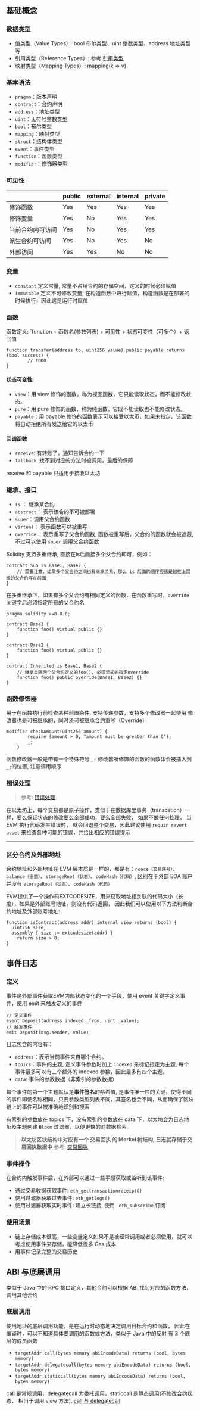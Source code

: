 ## 基础概念

### 数据类型
- 值类型（Value Types）：bool 布尔类型、uint 整数类型、address 地址类型等
- 引用类型（Reference Types）: 参考 [引用类型](https://solidity-cn.readthedocs.io/zh/develop/types.html#index-13)
- 映射类型（Mapping Types）: mapping(k => v)


### 基本语法
- `pragma`：版本声明
- `contract`：合约声明
- `address`：地址类型
- `uint`：无符号整数类型
- `bool`：布尔类型
- `mapping`：映射类型
- `struct`：结构体类型
- `event`：事件类型
- `function`：函数类型
- `modifier`：修饰器类型

### 可见性
|     | public   | external   | internal   | private   |
| --- | --- | --- | --- | --- |
| 修饰函数   |   Yes  |  Yes   |  Yes   |  Yes   |
| 修饰变量   |   Yes  |   No  |    Yes |   Yes  |
| 当前合约内可访问    |   Yes  |  No   |  Yes   |  Yes   |
| 派生合约可访问    |   Yes  |  No  |   Yes  |  No   |
| 外部访问    |  Yes   |   Yes  |   No  |  No   |

### 变量
- `constant` 定义常量, 常量不占用合约的存储空间，定义的时候必须赋值
- `immutable` 定义不可修改变量, 在构造函数中进行赋值，构造函数是在部署的时候执行，因此这是运行时赋值

### 函数
函数定义: `function + 函数名(参数列表) + 可⻅性 + 状态可变性（可多个）+ 返回值
```solidity
function transfer(address to, uint256 value) public payable returns (bool success) {
        // TODO
}
```

#### 状态可变性: 
- `view`：用 view 修饰的函数，称为视图函数，它只能读取状态，而不能修改状态。
- `pure`：用 pure 修饰的函数，称为纯函数，它既不能读取也不能修改状态。
- `payable`：用 payable 修饰的函数表示可以接受以太币，如果未指定，该函数将自动拒绝所有发送给它的以太币

#### 回调函数
- `receive`: 有转账了，通知告诉合约一下
- `fallback`: 找不到对应的方法时被调用，最后的保障

receive 和 payable 只适用于接收以太坊


### 继承、接口
- `is` ： 继承某合约
- `abstract`： 表示该合约不可被部署
- `super`：调用父合约函数
- `virtual`： 表示函数可以被重写
- `override`： 表示重写了父合约函数, 函数被重写后，父合约的函数就会被遮蔽, 不过可以使用 `super` 调用父合约函数

Solidity 支持多重继承, 直接在is后面接多个父合约即可，例如：
```Solidity
contract Sub is Base1, Base2 {
    // 需要注意，如果多个父合约之间也有继承关系，那么 is 后面的顺序应该是越往上层级的父合约写在前面
}
```

在多重继承下，如果有多个父合约有相同定义的函数，在函数重写时，`override` 关键字后必须指定所有的父合约名
```Solidity
pragma solidity >=0.8.0;

contract Base1 {
    function foo() virtual public {}
}

contract Base2 {
    function foo() virtual public {}
}

contract Inherited is Base1, Base2 {
    // 继承自隔两个父合约定义的foo(), 必须显式的指定override
    function foo() public override(Base1, Base2) {}
}
```


### 函数修饰器
用于在函数执行前检查某种前置条件, 支持传递参数，支持多个修改器一起使用
修改器也是可被继承的，同时还可被继承合约重写（Override）

```Solidity
modifier checkAmount(uint256 amount) {
        require (amount > 0, "amount must be greater than 0");
        _;
    }
```
函数修改器一般是带有一个特殊符号 `_;`  修改器所修饰的函数的函数体会被插入到`_;`的位置, 注意调用顺序

### 错误处理
> 参考: [错误处理](https://decert.me/tutorial/solidity/solidity-basic/error)

在以太坊上，每个交易都是原子操作，类似于在数据库里事务（transcation）一样，要么保证状态的修改要么全部成功，要么全部失败， 如果不做任何处理， 当 EVM 执行代码发生错误时， 就会回退整个交易，因此建议使用 `requir revert asset` 来检查各种可能的错误，并给出相应的错误提示

---
### 区分合约及外部地址
合约地址和外部地址在 EVM 层本质是一样的，都是有：`nonce（交易序号）`、
`balance（余额）`、`storageRoot（状态）`、`codeHash（代码）`, 区别在于外部 EOA 账户并没有 `storageRoot（状态）`、`codeHash（代码）` 

EVM提供了一个操作码EXTCODESIZE，用来获取地址相关联的代码大小（长度），如果是外部账号地址，则没有代码返回， 因此我们可以使用以下方法判断合约地址及外部账号地址:
```solidity
function isContract(address addr) internal view returns (bool) {
  uint256 size;
  assembly { size := extcodesize(addr) }
    return size > 0;
}
```

## 事件日志
### 定义
事件是外部事件获取EVM内部状态变化的一个手段，使用 event 关键字定义事件，使用 emit 来触发定义的事件

```solidity
// 定义事件
event Deposit(address indexed _from, uint _value);  
// 触发事件
emit Deposit(msg.sender, value);  
```

日志包含的内容有：
- `address`：表示当前事件来自哪个合约。
- `topics`：事件的主题, 定义事件参数时加上 `indexed` 来标记指定为主题, 每个事件最多可以有三个额外的 indexed 参数，因此最多有四个主题。
- `data`: 事件的参数数据（非索引的参数数据）

每个事件的第一个主题默认是**事件签名**的哈希值, 是事件唯一性的关键，使得不同的事件即使名称相同，只要参数类型列表不同，其签名也会不同，从而确保了区块链上的事件可以被准确地识别和搜索

有索引的参数放在 topics 下，没有索引的参数放在 data 下，以太坊会为日志地址及主题创建 `Bloom` 过滤器，以便更快的对数据检索

> **以太坊区块结构中对应有一个 交易回执 的 Merkel 树结构, 日志就存储于交易回执数据中** 
参考: [交易回执](https://learnblockchain.cn/books/geth/part1/receipt.html)

### 事件操作
在合约内触发事件后，在外部可以通过一些手段获取或监听到该事件:
- 通过交易收据获取事件: `eth_gettransactionreceipt()` 
- 使用过滤器获取过去事件: `eth_getlogs()`
- 使用过滤器获取实时事件: 建立长链接, 使用 ` eth_subscribe` 订阅
### 使用场景
- 链上存储成本很高，一些变量定义如果不是被经常调用或者必须使用，就可以考虑使用事件来存储，能降低很多 Gas 成本
- 用事件记录完整的交易历史


## ABI 与底层调用
类似于 Java 中的 RPC 接口定义，其他合约可以根据 ABI 找到对应的函数方法，调用其他合约

### 底层调用
使用地址的底层调用功能，是在运行时动态地决定调用目标合约和函数， 因此在编译时，可以不知道具体要调用的函数或方法，类似于 Java 中的反射
有 3 个底层的成员函数
- `targetAddr.call(bytes memory abiEncodeData) returns (bool, bytes memory)`
- `targetAddr.delegatecall(bytes memory abiEncodeData) returns (bool, bytes memory)`
- `targetAddr.staticcall(bytes memory abiEncodeData) returns (bool, bytes memory)`

call 是常规调用，delegatecall 为委托调用，staticcall 是静态调用(不修改合约状态， 相当于调用 view 方法), [call 与 delegatecall](https://decert.me/tutorial/solidity/solidity-adv/addr_call)
